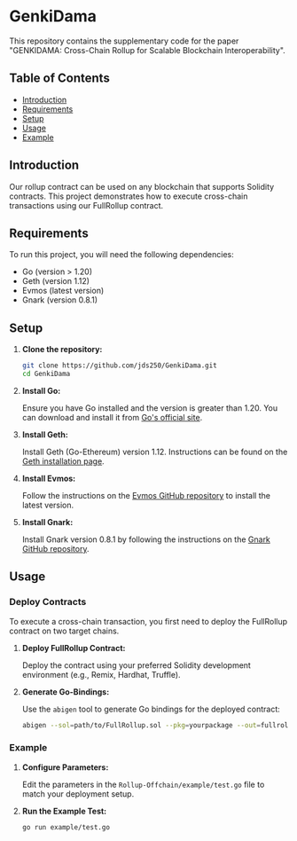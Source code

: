 # GenkiDama

This repository contains the supplementary code for the paper "GENKIDAMA: Cross-Chain Rollup for Scalable Blockchain Interoperability".

## Table of Contents

- [Introduction](#introduction)
- [Requirements](#requirements)
- [Setup](#setup)
- [Usage](#usage)
- [Example](#example)

## Introduction

Our rollup contract can be used on any blockchain that supports Solidity contracts. This project demonstrates how to execute cross-chain transactions using our FullRollup contract.

## Requirements

To run this project, you will need the following dependencies:

- Go (version > 1.20)
- Geth (version 1.12)
- Evmos (latest version)
- Gnark (version 0.8.1)

## Setup

1. **Clone the repository:**

    ```sh
    git clone https://github.com/jds250/GenkiDama.git
    cd GenkiDama
    ```

2. **Install Go:**

    Ensure you have Go installed and the version is greater than 1.20. You can download and install it from [Go's official site](https://golang.org/dl/).

3. **Install Geth:**

    Install Geth (Go-Ethereum) version 1.12. Instructions can be found on the [Geth installation page](https://geth.ethereum.org/docs/install-and-build/installing-geth).

4. **Install Evmos:**

    Follow the instructions on the [Evmos GitHub repository](https://github.com/tharsis/evmos) to install the latest version.

5. **Install Gnark:**

    Install Gnark version 0.8.1 by following the instructions on the [Gnark GitHub repository](https://github.com/ConsenSys/gnark).

## Usage

### Deploy Contracts

To execute a cross-chain transaction, you first need to deploy the FullRollup contract on two target chains.

1. **Deploy FullRollup Contract:**

    Deploy the contract using your preferred Solidity development environment (e.g., Remix, Hardhat, Truffle).

2. **Generate Go-Bindings:**

    Use the `abigen` tool to generate Go bindings for the deployed contract:

    ```sh
    abigen --sol=path/to/FullRollup.sol --pkg=yourpackage --out=fullrollup.go
    ```

### Example

1. **Configure Parameters:**

    Edit the parameters in the `Rollup-Offchain/example/test.go` file to match your deployment setup.

2. **Run the Example Test:**

    ```sh
    go run example/test.go
    ```
